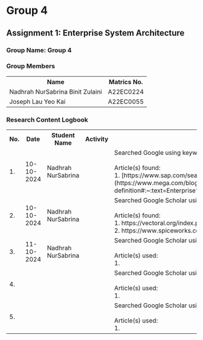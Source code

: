 # Group 4 
<!DOCTYPE html>
<html lang="en">

<body>

<h2>Assignment 1: Enterprise System Architecture</h2>

<div class="group-section">
    <h3>Group Name: Group 4</h3>
    <h3>Group Members</h3>
    <table>
        <tr>
            <th>Name</th>
            <th>Matrics No.</th>
        </tr>
        <tr>
            <td>Nadhrah NurSabrina Binit Zulaini</td>
            <td>A22EC0224</td>
        </tr>
        <tr>
            <td>Joseph Lau Yeo Kai</td>
            <td>A22EC0055</td>
        </tr>
    </table>
</div>

<div class="logbook-section">
    <h3>Research Content Logbook</h3>
    <table>
        <tr>
            <th>No.</th>
            <th>Date</th>
            <th>Student Name</th>
            <th>Activity</th>
            <th>Details</th>
        </tr>
        <tr>
            <td>1.</td>
            <td>10-10-2024</td>
            <td>Nadhrah NurSabrina</td>
            <td></td>
            <td>Searched Google using keyword: 
            "What is Enterprise System Architecture?"
            <br>
            <br>
            Article(s) found:
            <br>
            1. [https://www.sap.com/sea/products/technology-platform/process-automation/what-is-rpa.html](https://www.mega.com/blog/what-is-enterprise-architecture-definition#:~:text=Enterprise%20architecture%20refers%20to%20the,for%20the%20organization's%20technology%20infrastructure.)
            </td>
        </tr>
        <tr>
            <td>2.</td>
            <td>10-10-2024</td>
            <td>Nadhrah NurSabrina</td>
            <td></td>
            <td>Searched Google Scholar using keywords : designing for scability and flexibility    
            <br>
            <br>
            Article(s) found:
            <br>
            1. https://vectoral.org/index.php/IJSICS/article/view/142
            <br>
            2. https://www.spiceworks.com/tech/devops/articles/what-are-microservices/
            </td>
        </tr>
        <tr>
            <td>3.</td>
            <td>11-10-2024</td>
            <td>Nadhrah NurSabrina</td>
            <td></td>
            <td>Searched Google Scholar using keywords: 
            <br><br>
            Article(s) used: 
            <br>
            1. 
            </td>
        </tr>
        <tr>
            <td>4.</td>
            <td></td>
            <td></td>
            <td></td>
            <td>Searched Google Scholar using keywords: 
            <br><br>
            Article(s) used: 
            <br>
            1. 
            <br>
            </td>
        </tr>
        <tr>
            <td>5.</td>
            <td></td>
            <td></td>
            <td></td>
            <td>Searched Google Scholar using keywords: 
            <br><br>
            Article(s) used: 
            <br>
            1. 
            </td>
        </tr>
    </table>
</div>

</body>
</html>
